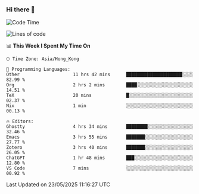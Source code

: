 ### Hi there 👋

<!--
**nicehiro/nicehiro** is a ✨ _special_ ✨ repository because its `README.md` (this file) appears on your GitHub profile.

Here are some ideas to get you started:

- 🔭 I’m currently working on ...
- 🌱 I’m currently learning ...
- 👯 I’m looking to collaborate on ...
- 🤔 I’m looking for help with ...
- 💬 Ask me about ...
- 📫 How to reach me: ...
- 😄 Pronouns: ...
- ⚡ Fun fact: ...
-->

<!--START_SECTION:waka-->
![Code Time](http://img.shields.io/badge/Code%20Time-683%20hrs%2025%20mins-blue)

![Lines of code](https://img.shields.io/badge/From%20Hello%20World%20I%27ve%20Written-1.7%20million%20lines%20of%20code-blue)

📊 **This Week I Spent My Time On** 

```text
🕑︎ Time Zone: Asia/Hong_Kong

💬 Programming Languages: 
Other                    11 hrs 42 mins      █████████████████████░░░░   82.99 % 
Org                      2 hrs 2 mins        ████░░░░░░░░░░░░░░░░░░░░░   14.51 % 
TeX                      20 mins             █░░░░░░░░░░░░░░░░░░░░░░░░   02.37 % 
Nix                      1 min               ░░░░░░░░░░░░░░░░░░░░░░░░░   00.13 % 

🔥 Editors: 
Ghostty                  4 hrs 34 mins       ████████░░░░░░░░░░░░░░░░░   32.46 % 
Emacs                    3 hrs 55 mins       ███████░░░░░░░░░░░░░░░░░░   27.77 % 
Zotero                   3 hrs 40 mins       ███████░░░░░░░░░░░░░░░░░░   26.05 % 
ChatGPT                  1 hr 48 mins        ███░░░░░░░░░░░░░░░░░░░░░░   12.80 % 
VS Code                  7 mins              ░░░░░░░░░░░░░░░░░░░░░░░░░   00.92 % 
```


 Last Updated on 23/05/2025 11:16:27 UTC
<!--END_SECTION:waka-->
